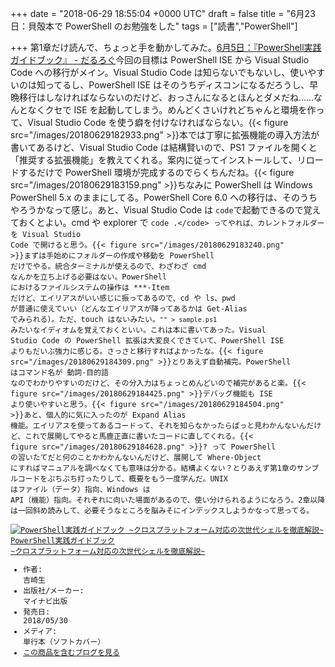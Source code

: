 
+++
date = "2018-06-29 18:55:04 +0000 UTC"
draft = false
title = "6月23日：貝殻本で PowerShell のお勉強をした"
tags = ["読書","PowerShell"]

+++
第1章だけ読んで、ちょっと手を動かしてみた。[6月5日：『PowerShell実践ガイドブック』 - だるろぐ](https://blog.daruyanagi.jp/entry/2018/06/05/030249)今回の目標は PowerShell ISE から Visual Studio Code への移行がメイン。Visual Studio Code は知らないでもないし、使いやすいのは知ってるし、PowerShell ISE はそのうちディスコンになるだろうし、早晩移行はしなければならないのだけど、おっさんになるとほんとダメだね……なんとなくクセで ISE を起動してしまう。めんどくさいけれどちゃんと環境を作って、Visual Studio Code を使う癖を付けなければならない。{{< figure src="/images/20180629182933.png"  >}}本では丁寧に拡張機能の導入方法が書いてあるけど、Visual Studio Code は結構賢いので、PS1 ファイルを開くと「推奨する拡張機能」を教えてくれる。案内に従ってインストールして、リロードするだけで PowerShell 環境が完成するのでらくちんだね。{{< figure src="/images/20180629183159.png"  >}}ちなみに PowerShell は Windows PowerShell 5.x のままにしてる。PowerShell Core 6.0 への移行は、そのうちやろうかなって感じ。あと、Visual Studio Code は <code>code</code>で起動できるので覚えておくとよい。cmd や explorer で <code>code .\</code> ってやれば、カレントフォルダーを Visual Studio Code で開けると思う。{{< figure src="/images/20180629183240.png"  >}}まずは手始めにフォルダーの作成や移動を PowerShell だけでやる。統合ターミナルが使えるので、わざわざ cmd なんかを立ち上げる必要はない。PowerShell におけるファイルシステムの操作は ***-Item だけど、エイリアスがいい感じに振ってあるので、cd や ls、pwd が普通に使えていい（どんなエイリアスが降ってあるかは Get-Alias でみられる）。ただ、touch はないみたい。<code>"" > sample.ps1</code> みたいなイディオムを覚えておくといい。これは本に書いてあった。Visual Studio Code の PowerShell 拡張は大変良くできていて、PowerShell ISE よりもだいぶ強力に感じる。さっさと移行すればよかったな。{{< figure src="/images/20180629184309.png"  >}}とりあえず自動補完。PowerShell はコマンド名が 動詞-目的語 なのでわかりやすいのだけど、その分入力はちょっとめんどいので補完があると楽。{{< figure src="/images/20180629184425.png"  >}}デバッグ機能も ISE より使いやすいと思う。{{< figure src="/images/20180629184504.png"  >}}あと、個人的に気に入ったのが Expand Alias 機能。エイリアスを使ってあるコードって、それを知らなかったらぱっと見わかんないんだけど、これで展開してやると馬鹿正直に書いたコードに直してくれる。{{< figure src="/images/20180629184628.png"  >}}? って PowerShell の習いたてだと何のことかわかんないんだけど、展開して Where-Object にすればマニュアルを調べなくても意味は分かる。結構よくない？とりあえず第1章のサンプルコードをぷちぷち打ったりして、概要をもう一度学んだ。UNIX はファイル（データ）指向、Windows は API（機能）指向。それぞれに向いた場面があるので、使い分けられるようになろう。2章以降は一回斜め読みして、必要そうなところを脳みそにインデックスしようかなって思ってる。<div class="hatena-asin-detail"><a href="http://www.amazon.co.jp/exec/obidos/ASIN/4839965986/bestylesnet-22/"><img src="https://images-fe.ssl-images-amazon.com/images/I/61pLrWCOvdL._SL160_.jpg" class="hatena-asin-detail-image" alt="PowerShell実践ガイドブック ~クロスプラットフォーム対応の次世代シェルを徹底解説~" title="PowerShell実践ガイドブック ~クロスプラットフォーム対応の次世代シェルを徹底解説~"/></a><div class="hatena-asin-detail-info"><a href="http://www.amazon.co.jp/exec/obidos/ASIN/4839965986/bestylesnet-22/">PowerShell実践ガイドブック ~クロスプラットフォーム対応の次世代シェルを徹底解説~</a><ul><li><span class="hatena-asin-detail-label">作者:</span> 吉崎生</li><li><span class="hatena-asin-detail-label">出版社/メーカー:</span> マイナビ出版</li><li><span class="hatena-asin-detail-label">発売日:</span> 2018/05/30</li><li><span class="hatena-asin-detail-label">メディア:</span> 単行本（ソフトカバー）</li><li><a href="http://d.hatena.ne.jp/asin/4839965986/bestylesnet-22" target="_blank">この商品を含むブログを見る</a></li></ul></div><div class="hatena-asin-detail-foot"></div></div>


